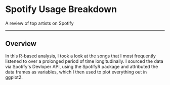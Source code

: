 # Spotify Usage Breakdown
A review of top artists on Spotify 

---

## Overview

In this R-based analysis, I took a look at the songs that I most frequently listened to over a prolonged period of time longitudinally. 
I sourced the data via Spotify's Devloper API, using the SpotifyR package and attributed the data frames as variables, which I then used to 
plot everything out in ggplot2. 

